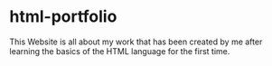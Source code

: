 # html-portfolio
This Website is all about my work that has been created by me after learning the basics of the HTML language for the first time.
